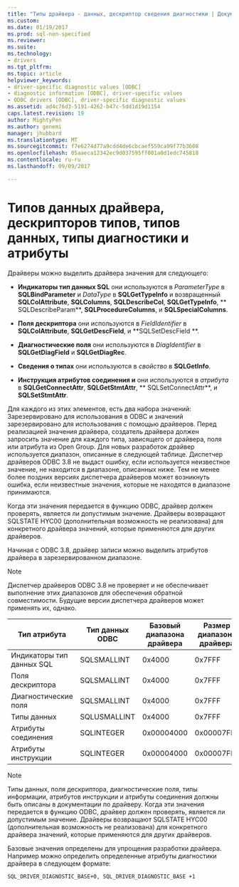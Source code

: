 ```yaml
---
title: "Типы драйвера - данных, дескриптор сведения диагностики | Документы Microsoft"
ms.custom: 
ms.date: 01/19/2017
ms.prod: sql-non-specified
ms.reviewer: 
ms.suite: 
ms.technology:
- drivers
ms.tgt_pltfrm: 
ms.topic: article
helpviewer_keywords:
- driver-specific diagnostic values [ODBC]
- diagnostic information [ODBC], driver-specific values
- ODBC drivers [ODBC], driver-specific diagnostic values
ms.assetid: ad4c76d3-5191-4262-b47c-5dd1d19d1154
caps.latest.revision: 19
author: MightyPen
ms.author: genemi
manager: jhubbard
ms.translationtype: MT
ms.sourcegitcommit: f7e6274d77a9cdd4de6cbcaef559ca99f77b3608
ms.openlocfilehash: 05aaeca12342ec9d037595ff001a0d1edc745818
ms.contentlocale: ru-ru
ms.lasthandoff: 09/09/2017

---
```

# <a name="driver-specific-data-types-descriptor-types-information-types-diagnostic-types-and-attributes"></a>Типов данных драйвера, дескрипторов типов, типов данных, типы диагностики и атрибуты
Драйверы можно выделить драйвера значения для следующего:  
  
-   **Индикаторы тип данных SQL** они используются в *ParameterType* в **SQLBindParameter** и *DataType* в **SQLGetTypeInfo** и возвращенный **SQLColAttribute**, **SQLColumns**, **SQLDescribeCol**, **SQLGetTypeInfo**, ** SQLDescribeParam**, **SQLProcedureColumns**, и **SQLSpecialColumns**.  
  
-   **Поля дескриптора** они используются в *FieldIdentifier* в **SQLColAttribute**, **SQLGetDescField**, и **SQLSetDescField **.  
  
-   **Диагностические поля** они используются в *DiagIdentifier* в **SQLGetDiagField** и **SQLGetDiagRec**.  
  
-   **Сведения о типах** они используются в *свойство* в **SQLGetInfo**.  
  
-   **Инструкция атрибутов соединения и** они используются в *атрибута* в **SQLGetConnectAttr**, **SQLGetStmtAttr**, ** SQLSetConnectAttr**, и **SQLSetStmtAttr**.  
  
 Для каждого из этих элементов, есть два набора значений: Зарезервировано для использования в ODBC и значений зарезервировано для использования с помощью драйверов. Перед реализацией значения драйвера, создатель драйвера должен запросить значение для каждого типа, зависящего от драйвера, поля или атрибута из Open Group. Для новых разработок драйвер используется диапазон, описанные в следующей таблице. Диспетчер драйверов ODBC 3.8 не выдаст ошибку, если используется неизвестное значение, не находится в диапазоне, описанных ниже. Тем не менее более поздних версиях диспетчера драйверов может возникнуть ошибка, если неизвестные значения, которые не находятся в диапазоне принимаются.  
  
 Когда эти значения передается в функцию ODBC, драйвер должен проверять, является ли допустимым значение. Драйверы возвращают SQLSTATE HYC00 (дополнительная возможность не реализована) для конкретного драйвера значений, которые применяются для других драйверов.  
  
 Начиная с ODBC 3.8, драйвер записи можно выделить атрибутов драйвера в зарезервированном диапазоне.  
  
> [!NOTE]  
>  Диспетчер драйверов ODBC 3.8 не проверяет и не обеспечивает выполнение этих диапазонов для обеспечения обратной совместимости. Будущие версии диспетчера драйверов может применять их, однако.  
  
|Тип атрибута|Тип данных ODBC|Базовый диапазона драйвера|Размер диапазона драйвера|Константа ODBC для драйвера значение диапазона базового|  
|--------------------|--------------------|---------------------------------|----------------------------------|---------------------------------------------------------|  
|Индикаторы тип данных SQL|SQLSMALLINT|0x4000|0x7FFF|SQL_DRIVER_SQL_TYPE_BASE|  
|Поля дескриптора|SQLSMALLINT|0x4000|0x7FFF|SQL_DRIVER_DESCRIPTOR_BASE|  
|Диагностические поля|SQLSMALLINT|0x4000|0x7FFF|SQL_DRIVER_DIAGNOSTIC_BASE|  
|Типы данных|SQLUSMALLINT|0x4000|0x7FFF|SQL_DRIVER_INFO_TYPE_BASE|  
|Атрибуты соединения|SQLINTEGER|0x00004000|0x00007FFF|SQL_DRIVER_CONNECT_ATTR_BASE|  
|Атрибуты инструкции|SQLINTEGER|0x00004000|0x00007FFF|SQL_DRIVER_STATEMENT_ATTR_BASE|  
  
> [!NOTE]  
>  Типы данных, поля дескриптора, диагностические поля, типы информации, атрибутов инструкции и атрибуты соединения должны быть описаны в документации по драйверу. Когда эти значения передается в функцию ODBC, драйвер должен проверять, является ли допустимым значение. Драйверы возвращают SQLSTATE HYC00 (дополнительная возможность не реализована) для конкретного драйвера значений, которые применяются для других драйверов.  
  
 Базовые значения определены для упрощения разработки драйвера. Например можно определить определенные атрибуты диагностики драйвера в следующем формате:  
  
```  
SQL_DRIVER_DIAGNOSTIC_BASE+0, SQL_DRIVER_DIAGNOSTIC_BASE +1  
```
